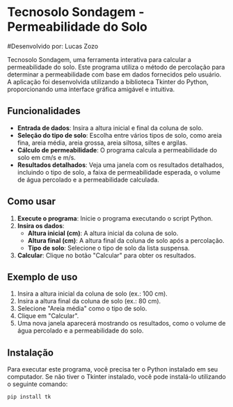 # Tecnosolo Sondagem - Permeabilidade do Solo
#Desenvolvido por: Lucas Zozo

Tecnosolo Sondagem, uma ferramenta interativa para calcular a permeabilidade do solo. Este programa utiliza o método de percolação para determinar a permeabilidade com base em dados fornecidos pelo usuário. A aplicação foi desenvolvida utilizando a biblioteca Tkinter do Python, proporcionando uma interface gráfica amigável e intuitiva.

## Funcionalidades

- **Entrada de dados**: Insira a altura inicial e final da coluna de solo.
- **Seleção do tipo de solo**: Escolha entre vários tipos de solo, como areia fina, areia média, areia grossa, areia siltosa, siltes e argilas.
- **Cálculo de permeabilidade**: O programa calcula a permeabilidade do solo em cm/s e m/s.
- **Resultados detalhados**: Veja uma janela com os resultados detalhados, incluindo o tipo de solo, a faixa de permeabilidade esperada, o volume de água percolado e a permeabilidade calculada.

## Como usar

1. **Execute o programa**: Inicie o programa executando o script Python.
2. **Insira os dados**:
    - **Altura inicial (cm)**: A altura inicial da coluna de solo.
    - **Altura final (cm)**: A altura final da coluna de solo após a percolação.
    - **Tipo de solo**: Selecione o tipo de solo da lista suspensa.
3. **Calcular**: Clique no botão "Calcular" para obter os resultados.

## Exemplo de uso

1. Insira a altura inicial da coluna de solo (ex.: 100 cm).
2. Insira a altura final da coluna de solo (ex.: 80 cm).
3. Selecione "Areia média" como o tipo de solo.
4. Clique em "Calcular".
5. Uma nova janela aparecerá mostrando os resultados, como o volume de água percolado e a permeabilidade do solo.

## Instalação

Para executar este programa, você precisa ter o Python instalado em seu computador. Se não tiver o Tkinter instalado, você pode instalá-lo utilizando o seguinte comando:

```bash
pip install tk
